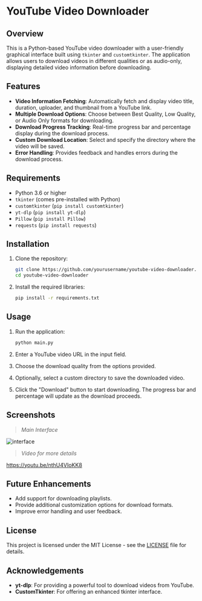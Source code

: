 # YouTube Video Downloader

## Overview
This is a Python-based YouTube video downloader with a user-friendly graphical interface built using `tkinter` and `customtkinter`. The application allows users to download videos in different qualities or as audio-only, displaying detailed video information before downloading.

## Features
- **Video Information Fetching**: Automatically fetch and display video title, duration, uploader, and thumbnail from a YouTube link.
- **Multiple Download Options**: Choose between Best Quality, Low Quality, or Audio Only formats for downloading.
- **Download Progress Tracking**: Real-time progress bar and percentage display during the download process.
- **Custom Download Location**: Select and specify the directory where the video will be saved.
- **Error Handling**: Provides feedback and handles errors during the download process.

## Requirements
- Python 3.6 or higher
- `tkinter` (comes pre-installed with Python)
- `customtkinter` (`pip install customtkinter`)
- `yt-dlp` (`pip install yt-dlp`)
- `Pillow` (`pip install Pillow`)
- `requests` (`pip install requests`)

## Installation

1. Clone the repository:
    ```bash
    git clone https://github.com/yourusername/youtube-video-downloader.git
    cd youtube-video-downloader
    ```

2. Install the required libraries:
    ```bash
    pip install -r requirements.txt
    ```

## Usage
1. Run the application:
    ```bash
    python main.py
    ```

2. Enter a YouTube video URL in the input field.

3. Choose the download quality from the options provided.

4. Optionally, select a custom directory to save the downloaded video.

5. Click the "Download" button to start downloading. The progress bar and percentage will update as the download proceeds.

## Screenshots
> *Main Interface*
> 
![interface](https://github.com/user-attachments/assets/c4373493-5e36-438f-9567-9255f089e553)

> *Video for more details*
> 
https://youtu.be/nthU4VIoKK8

## Future Enhancements
- Add support for downloading playlists.
- Provide additional customization options for download formats.
- Improve error handling and user feedback.

## License
This project is licensed under the MIT License - see the [LICENSE](LICENSE) file for details.

## Acknowledgements
- **yt-dlp**: For providing a powerful tool to download videos from YouTube.
- **CustomTkinter**: For offering an enhanced tkinter interface.
